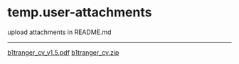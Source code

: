 # temp.user-attachments
upload attachments in README.md

---

[b1tranger_cv_v1.5.pdf](https://github.com/user-attachments/files/21128718/b1tranger_cv_v1.5.pdf)
[b1tranger_cv.zip](https://github.com/user-attachments/files/21128741/b1tranger_cv.zip)
